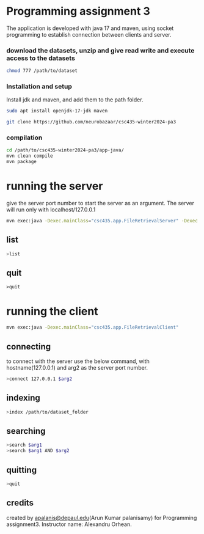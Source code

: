 # Programming assignment 3

The application is developed with java 17 and maven, using socket programming to establish connection between clients and server. 

### download the datasets, unzip and give read write and execute access to the datasets
```bash
chmod 777 /path/to/dataset 
```

### Installation and setup

Install jdk and maven, and add them to the path folder.

```bash
sudo apt install openjdk-17-jdk maven
```

```bash
git clone https://github.com/neurobazaar/csc435-winter2024-pa3
```


### compilation

```bash
cd /path/to/csc435-winter2024-pa3/app-java/
mvn clean compile
mvn package
```
# running the server
give the server port number to start the server as an argument. The server will run only with localhost/127.0.0.1

```bash
mvn exec:java -Dexec.mainClass="csc435.app.FileRetrievalServer" -Dexec.args="$port_number"
```

## list
``` bash
>list
```
## quit
```
>quit
```

# running the client


```bash
mvn exec:java -Dexec.mainClass="csc435.app.FileRetrievalClient"
```
## connecting 
to connect with the server use the below command, with hostname(127.0.0.1) and arg2 as the server port number. 

```bash
>connect 127.0.0.1 $arg2
```
## indexing
```bash
>index /path/to/dataset_folder
```
## searching
```bash
>search $arg1
>search $arg1 AND $arg2
```

## quitting
```bash
>quit
```


## credits
created by apalanis@depaul.edu(Arun Kumar palanisamy) for Programming assignment3. Instructor name: Alexandru Orhean. 


